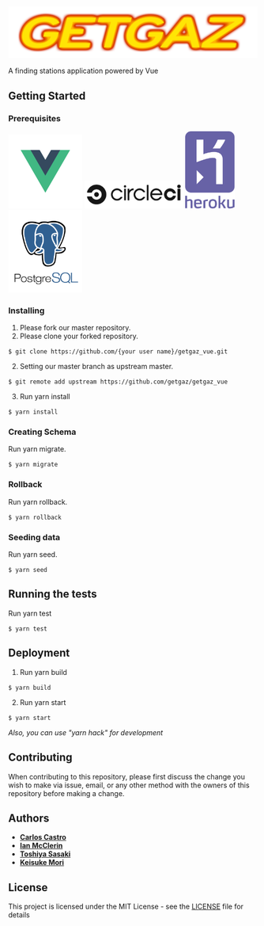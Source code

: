 <img src="img/getgazlogoagain.png"/>

A finding stations application powered by Vue

## Getting Started

### Prerequisites

<img src="img/vue_logo.png" width="150"/>
<img src="img/circle-logo-horizontal-black.png" width="200"/>
<img src="img/heroku.png" width="100"/>
<img src="img/postgresql-logo.png" width="150"/>

### Installing

1. Please fork our master repository.
2. Please clone your forked repository.

```
$ git clone https://github.com/{your user name}/getgaz_vue.git
```

2. Setting our master branch as upstream master.

```
$ git remote add upstream https://github.com/getgaz/getgaz_vue
```

3. Run yarn install

```
$ yarn install
```

### Creating Schema

Run yarn migrate.

```
$ yarn migrate
```

### Rollback

Run yarn rollback.

```
$ yarn rollback
```

### Seeding data

Run yarn seed.

```
$ yarn seed
```

## Running the tests

Run yarn test

```
$ yarn test
```

## Deployment

1. Run yarn build

```
$ yarn build
```

2. Run yarn start

```
$ yarn start
```

_Also, you can use "yarn hack" for development_

## Contributing

When contributing to this repository, please first discuss the change you wish to make via issue,
email, or any other method with the owners of this repository before making a change.

## Authors

- [**Carlos Castro**](https://github.com/zero4994)
- [**Ian McClerin**](https://github.com/dejaviewdujour)
- [**Toshiya Sasaki**](https://github.com/toshyss)
- [**Keisuke Mori**](https://github.com/kigamittsu/)

## License

This project is licensed under the MIT License - see the [LICENSE](LICENSE) file for details
